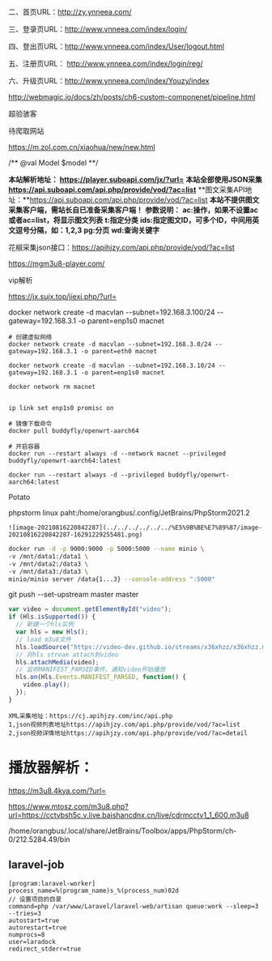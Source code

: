 二、首页URL：http://zy.ynneea.com/

三、登录页URL：http://www.ynneea.com/index/login/

四、登出页URL：http://www.ynneea.com/index/User/logout.html

五、注册页URL： http://www.ynneea.com/index/login/reg/

六、升级页URL：http://www.ynneea.com/index/Youzy/index



http://webmagic.io/docs/zh/posts/ch6-custom-componenet/pipeline.html



超验骇客

待爬取网站

https://m.zol.com.cn/xiaohua/new/new.html



/** @val Model $model **/



**本站解析地址： https://player.suboapi.com/jx/?url=**
**本站全部使用JSON采集 https://api.suboapi.com/api.php/provide/vod/?ac=list**
**图文采集API地址：**https://api.suboapi.com/api.php/provide/vod/?ac=list
**本站不提供图文采集客户端，需站长自已准备采集客户端！**
**参数说明：**
**ac:操作，如果不设置ac或者ac=list，将显示图文列表**
**t:指定分类**
**ids:指定图文ID，可多个ID，中间用英文逗号分隔，如：1,2,3**
**pg:分页**
**wd:查询关键字**



花椒采集json接口：https://apihjzy.com/api.php/provide/vod/?ac=list



https://mgm3u8-player.com/



vip解析

https://jx.sujx.top/jiexi.php/?url=



docker network create -d macvlan --subnet=192.168.3.100/24 --gateway=192.168.3.1 -o parent=enp1s0 macnet

```
# 创建虚拟网络
docker network create -d macvlan --subnet=192.168.3.0/24 --gateway=192.168.3.1 -o parent=eth0 macnet

docker network create -d macvlan --subnet=192.168.3.10/24 --gateway=192.168.3.1 -o parent=enp1s0 macnet

docker network rm macnet


ip link set enp1s0 promisc on

# 镜像下载命令
docker pull buddyfly/openwrt-aarch64

# 开启容器
docker run --restart always -d --network macnet --privileged buddyfly/openwrt-aarch64:latest

docker run --restart always -d --privileged buddyfly/openwrt-aarch64:latest
```



Potato



phpstorm linux paht:/home/orangbus/.config/JetBrains/PhpStorm2021.2

```
![image-20210816220842287](../../../../../../%E5%9B%BE%E7%89%87/image-20210816220842287-16291229255481.png)
```



```bash
docker run -d -p 9000:9000 -p 5000:5000 --name minio \
-v /mnt/data1:/data1 \
-v /mnt/data2:/data3 \
-v /mnt/data3:/data3 \
minio/minio server /data{1...3} --console-address ":5000"
```



 git push --set-upstream master master





```javascript
var video = document.getElementById("video");
if (Hls.isSupported()) {
  // 新建一个hls实例
  var hls = new Hls();
  // load m3u8文件
  hls.loadSource("https://video-dev.github.io/streams/x36xhzz/x36xhzz.m3u8");
  // 将hls stream attach到video
  hls.attachMedia(video);
  // 监听MANIFEST_PARSED事件，通知video开始播放
  hls.on(Hls.Events.MANIFEST_PARSED, function() {
    video.play();
  });
}
```



```
XML采集地址：https://cj.apihjzy.com/inc/api.php
1,json视频列表地址https://apihjzy.com/api.php/provide/vod/?ac=list
2,json视频详情地址https://apihjzy.com/api.php/provide/vod/?ac=detail
```





# 播放器解析：

https://m3u8.4kya.com/?url=



https://www.mtosz.com/m3u8.php?url=https://cctvbsh5c.v.live.baishancdnx.cn/live/cdrmcctv1_1_600.m3u8





/home/orangbus/.local/share/JetBrains/Toolbox/apps/PhpStorm/ch-0/212.5284.49/bin





## laravel-job

```
[program:laravel-worker]
process_name=%(program_name)s_%(process_num)02d
// 设置项目的目录
command=php /var/www/Laravel/laravel-web/artisan queue:work --sleep=3 --tries=3
autostart=true
autorestart=true
numprocs=8
user=laradock
redirect_stderr=true
```

















